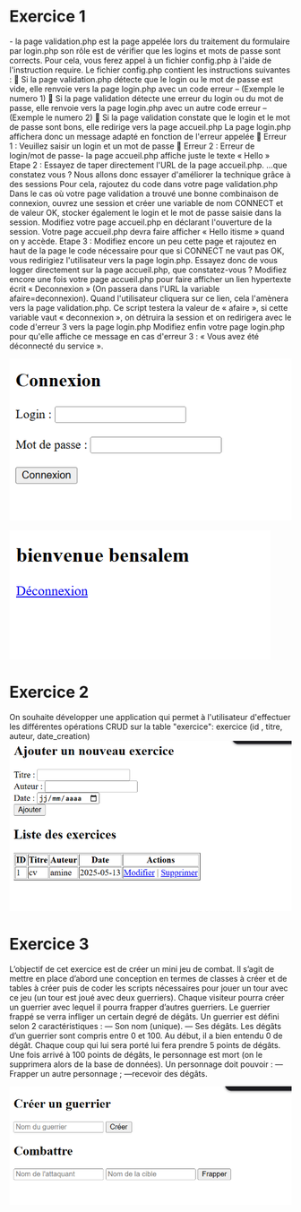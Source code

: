 <h1>Exercice 1</h1>
 - la page validation.php est la page appelée lors du traitement du formulaire par login.php son rôle est
de vérifier que les logins et mots de passe sont corrects. Pour cela, vous ferez appel à un fichier
config.php à l'aide de l'instruction require. Le fichier config.php contient les instructions suivantes :
<?php define(USERLOGIN', 'itisme') ; define('USERPASS', 'justme') ; ?>
 Si la page validation.php détecte que le login ou le mot de passe est vide, elle renvoie vers la
page login.php avec un code erreur – (Exemple le numero 1)
 Si la page validation détecte une erreur du login ou du mot de passe, elle renvoie vers la page
login.php avec un autre code erreur – (Exemple le numero 2)
 Si la page validation constate que le login et le mot de passe sont bons, elle redirige vers la
page accueil.php
La page login.php affichera donc un message adapté en fonction de l'erreur appelée
 Erreur 1 : Veuillez saisir un login et un mot de passe
 Erreur 2 : Erreur de login/mot de passe- la page accueil.php affiche juste le texte « Hello »
Etape 2 :
Essayez de taper directement l'URL de la page accueil.php. ...que constatez vous ?
Nous allons donc essayer d'améliorer la technique grâce à des sessions Pour cela, rajoutez du code
dans votre page validation.php
Dans le cas où votre page validation a trouvé une bonne combinaison de connexion, ouvrez une
session et créer une variable de nom CONNECT et de valeur OK, stocker également le login et le mot
de passe saisie dans la session.
Modifiez votre page accueil.php en déclarant l'ouverture de la session. Votre page accueil.php devra
faire afficher « Hello itisme » quand on y accède.
Etape 3 :
Modifiez encore un peu cette page et rajoutez en haut de la page le code nécessaire pour que si
CONNECT ne vaut pas OK, vous redirigiez l'utilisateur vers la page login.php.
Essayez donc de vous logger directement sur la page accueil.php, que constatez-vous ?
Modifiez encore une fois votre page accueil.php pour faire afficher un lien hypertexte écrit «
Deconnexion » (On passera dans l'URL la variable afaire=deconnexion). Quand l'utilisateur cliquera
sur ce lien, cela l'amènera vers la page validation.php. Ce script testera la valeur de « afaire », si cette
variable vaut « deconnexion », on détruira la session et on redirigera avec le code d'erreur 3 vers la
page login.php
Modifiez enfin votre page login.php pour qu'elle affiche ce message en cas d'erreur 3 : « Vous avez été
déconnecté du service ».

![Connexion](./images/connexion.png)

![Bienvenue](./images/bienvenue.png)

<h1>Exercice 2</h1>

On souhaite développer une application qui permet à l'utilisateur d'effectuer les différentes opérations
CRUD sur la table "exercice": exercice (id , titre, auteur, date_creation)
![ex2](./images/ex2.png)
<h1>Exercice 3</h1>
L’objectif de cet exercice est de créer un mini jeu de combat. Il s’agit de mettre en place
d’abord une conception en termes de classes à créer et de tables à créer puis de coder les
scripts nécessaires pour jouer un tour avec ce jeu (un tour est joué avec deux guerriers).
Chaque visiteur pourra créer un guerrier avec lequel il pourra frapper d’autres guerriers. Le
guerrier frappé se verra infliger un certain degré de dégâts.
Un guerrier est défini selon 2 caractéristiques :
— Son nom (unique).
— Ses dégâts.
Les dégâts d’un guerrier sont compris entre 0 et 100. Au début, il a bien entendu 0 de dégât.
Chaque coup qui lui sera porté lui fera prendre 5 points de dégâts. Une fois arrivé à 100 points
de dégâts, le personnage est mort (on le supprimera alors de la base de données).
Un personnage doit pouvoir :
—Frapper un autre personnage ;
—recevoir des dégâts.

![ex3](./images/ex3.png)




